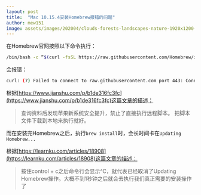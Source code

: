 ```yaml
---
layout: post
title:  "Mac 10.15.4安装Homebrew报错的问题"
author: mew151
image: assets/images/202004/clouds-forests-landscapes-nature-1920x1200-wallpaper.jpg
---
```

在Homebrew官网按照以下命令执行：

```bash
/bin/bash -c “$(curl -fsSL https://raw.githubusercontent.com/Homebrew/install/master/install.sh)"
```

会报错：

```bash
curl: (7) Failed to connect to raw.githubusercontent.com port 443: Connection refused
```

根据[https://www.jianshu.com/p/b1de316fc3fc](https://www.jianshu.com/p/b1de316fc3fc)这篇文章的描述：
>  查询资料后发现苹果新系统安全提升，禁止了直接执行远程脚本。 把脚本文件下载到本地来执行就好。

而在安装完Homebrew之后，执行`brew install`时，会长时间卡在`Updating Homebrew...`

根据[https://learnku.com/articles/18908](https://learnku.com/articles/18908)这篇文章的描述：
>  按住control + c之后命令行会显示^C，就代表已经取消了Updating Homebrew操作。大概不到1秒钟之后就会去执行我们真正需要的安装操作了